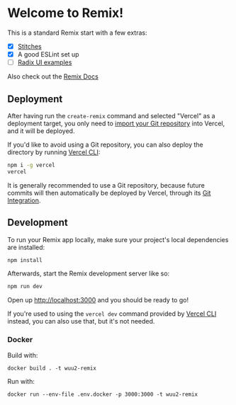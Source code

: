 # Welcome to Remix!

This is a standard Remix start with a few extras:

- [x] [Stitches](https://stitches.dev/)
- [x] A good ESLint set up
- [ ] [Radix UI examples](https://www.radix-ui.com/)

Also check out the [Remix Docs](https://remix.run/docs)

## Deployment

After having run the `create-remix` command and selected "Vercel" as a deployment target, you only need to [import your Git repository](https://vercel.com/new) into Vercel, and it will be deployed.

If you'd like to avoid using a Git repository, you can also deploy the directory by running [Vercel CLI](https://vercel.com/cli):

```sh
npm i -g vercel
vercel
```

It is generally recommended to use a Git repository, because future commits will then automatically be deployed by Vercel, through its [Git Integration](https://vercel.com/docs/concepts/git).

## Development

To run your Remix app locally, make sure your project's local dependencies are installed:

```sh
npm install
```

Afterwards, start the Remix development server like so:

```sh
npm run dev
```

Open up [http://localhost:3000](http://localhost:3000) and you should be ready to go!

If you're used to using the `vercel dev` command provided by [Vercel CLI](https://vercel.com/cli) instead, you can also use that, but it's not needed.

### Docker

Build with:

```
docker build . -t wuu2-remix
```

Run with:

```
docker run --env-file .env.docker -p 3000:3000 -t wuu2-remix
```
